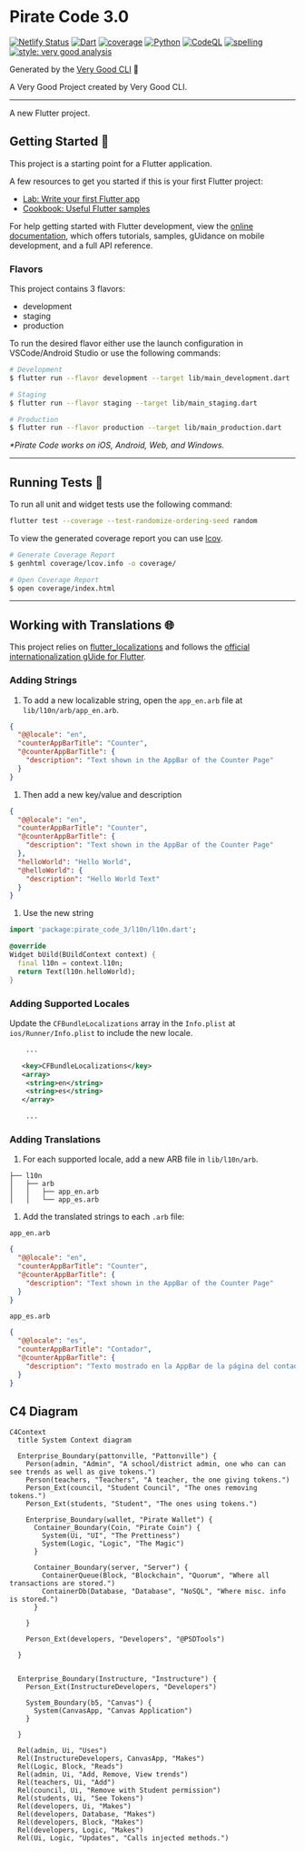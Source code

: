 # Pirate Code 3.0

[![Netlify Status][deploys_badge]][deploys_link]
[![Dart][ci_dart_badge]][ci_dart_link]
[![coverage][coverage_badge]][ci_dart_link]
[![Python][ci_python_badge]][ci_python_link]
[![CodeQL][ci_sec_badge]][ci_sec_link]
[![spelling][ci_spell_badge]][ci_spell_link]
[![style: very good analysis][very_good_analysis_badge]][very_good_analysis_link]

Generated by the [Very Good CLI][very_good_cli_link] 🤖

A Very Good Project created by Very Good CLI.

---

A new Flutter project.

## Getting Started 🚀

This project is a starting point for a Flutter application.

A few resources to get you started if this is your first Flutter project:

- [Lab: Write your first Flutter app][flutter_codelab]
- [Cookbook: Useful Flutter samples][flutter_samples]

For help getting started with Flutter development, view the
[online documentation][flutter_docs], which offers tutorials,
samples, gUidance on mobile development, and a full API reference.

### Flavors

This project contains 3 flavors:

- development
- staging
- production

To run the desired flavor either use the launch configuration in VSCode/Android Studio or use the following commands:

```sh
# Development
$ flutter run --flavor development --target lib/main_development.dart

# Staging
$ flutter run --flavor staging --target lib/main_staging.dart

# Production
$ flutter run --flavor production --target lib/main_production.dart
```

_\*Pirate Code works on iOS, Android, Web, and Windows._

---

## Running Tests 🧪

To run all unit and widget tests use the following command:

```sh
flutter test --coverage --test-randomize-ordering-seed random
```

To view the generated coverage report you can use [lcov][lcov].

```sh
# Generate Coverage Report
$ genhtml coverage/lcov.info -o coverage/

# Open Coverage Report
$ open coverage/index.html
```

---

## Working with Translations 🌐

This project relies on [flutter_localizations][flutter_localizations_link] and follows the [official internationalization gUide for Flutter][internationalization_link].

### Adding Strings

1. To add a new localizable string, open the `app_en.arb` file at `lib/l10n/arb/app_en.arb`.

```json
{
  "@@locale": "en",
  "counterAppBarTitle": "Counter",
  "@counterAppBarTitle": {
    "description": "Text shown in the AppBar of the Counter Page"
  }
}
```

1. Then add a new key/value and description

```json
{
  "@@locale": "en",
  "counterAppBarTitle": "Counter",
  "@counterAppBarTitle": {
    "description": "Text shown in the AppBar of the Counter Page"
  },
  "helloWorld": "Hello World",
  "@helloWorld": {
    "description": "Hello World Text"
  }
}
```

1. Use the new string

```dart
import 'package:pirate_code_3/l10n/l10n.dart';

@override
Widget bUild(BUildContext context) {
  final l10n = context.l10n;
  return Text(l10n.helloWorld);
}
```

### Adding Supported Locales

Update the `CFBundleLocalizations` array in the `Info.plist` at `ios/Runner/Info.plist` to include the new locale.

```xml
    ...

   <key>CFBundleLocalizations</key>
   <array>
    <string>en</string>
    <string>es</string>
   </array>

    ...
```

### Adding Translations

1. For each supported locale, add a new ARB file in `lib/l10n/arb`.

```console
├── l10n
│   ├── arb
│   │   ├── app_en.arb
│   │   └── app_es.arb
```

1. Add the translated strings to each `.arb` file:

`app_en.arb`

```json
{
  "@@locale": "en",
  "counterAppBarTitle": "Counter",
  "@counterAppBarTitle": {
    "description": "Text shown in the AppBar of the Counter Page"
  }
}
```

`app_es.arb`

```json
{
  "@@locale": "es",
  "counterAppBarTitle": "Contador",
  "@counterAppBarTitle": {
    "description": "Texto mostrado en la AppBar de la página del contador"
  }
}
```

## C4 Diagram

```mermaid
C4Context
  title System Context diagram

  Enterprise_Boundary(pattonville, "Pattonville") {
    Person(admin, "Admin", "A school/district admin, one who can can see trends as well as give tokens.")
    Person(teachers, "Teachers", "A teacher, the one giving tokens.")
    Person_Ext(council, "Student Council", "The ones removing tokens.")
    Person_Ext(students, "Student", "The ones using tokens.")

    Enterprise_Boundary(wallet, "Pirate Wallet") {
      Container_Boundary(Coin, "Pirate Coin") {
        System(Ui, "UI", "The Prettiness")
        System(Logic, "Logic", "The Magic")
      }

      Container_Boundary(server, "Server") {
        ContainerQueue(Block, "Blockchain", "Quorum", "Where all transactions are stored.")
        ContainerDb(Database, "Database", "NoSQL", "Where misc. info is stored.")
      }

    }

    Person_Ext(developers, "Developers", "@PSDTools")

  }


  Enterprise_Boundary(Instructure, "Instructure") {
    Person_Ext(InstructureDevelopers, "Developers")

    System_Boundary(b5, "Canvas") {
      System(CanvasApp, "Canvas Application")
    }

  }

  Rel(admin, Ui, "Uses")
  Rel(InstructureDevelopers, CanvasApp, "Makes")
  Rel(Logic, Block, "Reads")
  Rel(admin, Ui, "Add, Remove, View trends")
  Rel(teachers, Ui, "Add")
  Rel(council, Ui, "Remove with Student permission")
  Rel(students, Ui, "See Tokens")
  Rel(developers, Ui, "Makes")
  Rel(developers, Database, "Makes")
  Rel(developers, Block, "Makes")
  Rel(developers, Logic, "Makes")
  Rel(Ui, Logic, "Updates", "Calls injected methods.")
```

[ci_dart_badge]: https://github.com/PSDTools/app/actions/workflows/dart.yaml/badge.svg?branch=main
[ci_dart_link]: https://github.com/PSDTools/app/actions/workflows/dart.yaml
[ci_python_badge]: https://github.com/PSDTools/app/actions/workflows/python.yaml/badge.svg?branch=main
[ci_python_link]: https://github.com/PSDTools/app/actions/workflows/python.yaml
[ci_sec_badge]: https://github.com/PSDTools/app/actions/workflows/codeql.yaml/badge.svg?branch=main
[ci_sec_link]: https://github.com/PSDTools/app/actions/workflows/codeql.yaml
[ci_spell_badge]: https://github.com/PSDTools/app/actions/workflows/markdown.yaml/badge.svg?branch=main
[ci_spell_link]: https://github.com/PSDTools/app/actions/workflows/markdown.yaml
[coverage_badge]: https://img.shields.io/badge/dart%20coverage-11%25-CB2431.svg
[deploys_badge]: https://api.netlify.com/api/v1/badges/25b0c44e-21b7-423c-a914-32aa4b23b708/deploy-status
[deploys_link]: https://app.netlify.com/sites/pattonville-wallet/deploys
[flutter_codelab]: https://docs.flutter.dev/get-started/codelab
[flutter_docs]: https://docs.flutter.dev/
[flutter_localizations_link]: https://api.flutter.dev/flutter/flutter_localizations/flutter_localizations-library.html
[flutter_samples]: https://docs.flutter.dev/cookbook
[internationalization_link]: https://flutter.dev/docs/development/accessibility-and-localization/internationalization
[lcov]: https://github.com/linux-test-project/lcov
[very_good_analysis_badge]: https://img.shields.io/badge/style-very_good_analysis-B22C89.svg
[very_good_analysis_link]: https://pub.dev/packages/very_good_analysis
[very_good_cli_link]: https://github.com/VeryGoodOpenSource/very_good_cli
